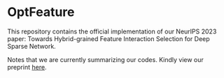 # OptFeature

This repository contains the official implementation of our NeurIPS 2023 paper: Towards Hybrid-grained Feature Interaction Selection for Deep Sparse Network.

Notes that we are currently summarizing our codes. Kindly view our preprint [here](https://github.com/fuyuanlyu/OptFeature/blob/main/preprint.pdf).